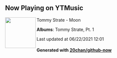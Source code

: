## Now Playing on YTMusic

[<img align="left" width="100" src="https://lh3.googleusercontent.com/PYXeoK-CPtRg-6c2eb_6SehT9qBsZq4eheaSwku_mlrGRCSr39r8Fcbz7MeLX-iBb5YJjXMS6hnDjds">](https://music.youtube.com/watch?v=A65tEjaU7KQ)

Tommy Strate - Moon

**Albums**: Tommy Strate, Pt. 1

Last updated at 06/22/2021 12:01

#### Generated with [20chan/github-now](https://github.com/20chan/github-now)
